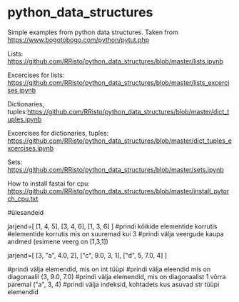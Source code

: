 # python_data_structures

Simple examples from python data structures. Taken from https://www.bogotobogo.com/python/pytut.php

Lists: https://github.com/RRisto/python_data_structures/blob/master/lists.ipynb

Excercises for lists: https://github.com/RRisto/python_data_structures/blob/master/lists_excercises.ipynb

Dictionaries, tuples:https://github.com/RRisto/python_data_structures/blob/master/dict_tuples.ipynb

Excercises for dictionaries, tuples: https://github.com/RRisto/python_data_structures/blob/master/dict_tuples_excercises.ipynb

Sets: https://github.com/RRisto/python_data_structures/blob/master/sets.ipynb
 
How to install fastai for cpu: https://github.com/RRisto/python_data_structures/blob/master/install_pytorch_cpu.txt


#ülesandeid

jarjend=[
    [1, 4, 5],
    [3, 4, 6],
    [1, 3, 6]
]
#prindi kõikide elementide korrutis
#elementide korrutis mis on suuremad kui 3
#prindi välja veergude kaupa andmed (esimene veerg on [1,3,1])

jarjend=[
    [3, "a", 4.0, 2],
    ["c", 9.0, 3, 1],
    ["d", 5, 7.0, 4]
]

#prindi välja elemendid, mis on int tüüpi
#prindi välja eleendid mis on diagonaalil (3, 9.0, 7.0)
#prindi välja elemendid, mis on diagonaalist 1 võrra paremal ("a", 3, 4)
#prindi välja indeksid, kohtadets kus asuvad str tüüpi elemendid
